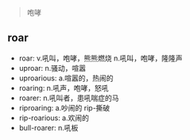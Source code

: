 > 咆哮

## roar

- roar: v.吼叫，咆哮，熊熊燃烧 n.吼叫，咆哮，隆隆声
- uproar: n.骚动，喧嚣
- uproarious: a.喧嚣的，热闹的
- roaring: n.吼声，咆哮，怒吼
- roarer: n.吼叫者，患吼喘症的马
- riproaring: a.吵闹的  rip-撕破
- rip-roarious: a.欢闹的
- bull-roarer: n.吼板